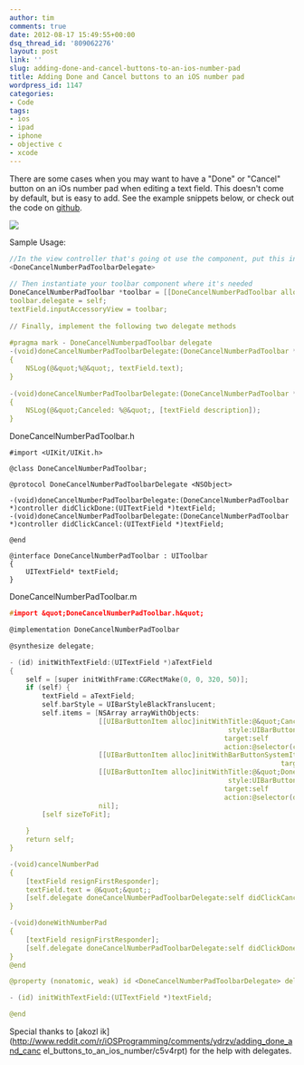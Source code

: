 ```yaml
---
author: tim
comments: true
date: 2012-08-17 15:49:55+00:00
dsq_thread_id: '809062276'
layout: post
link: ''
slug: adding-done-and-cancel-buttons-to-an-ios-number-pad
title: Adding Done and Cancel buttons to an iOS number pad
wordpress_id: 1147
categories:
- Code
tags:
- ios
- ipad
- iphone
- objective c
- xcode
---
```


There are some cases when you may want to have a "Done" or "Cancel" button on
an iOs number pad when editing a text field. This doesn't come by default, but
is easy to add. See the example snippets below, or check out the code on
[github](https://github.com/broderboy/iphone-DoneCancelNumberPadToolbar).

[![](http://timbroder.com/wp-content/uploads/2012/08/Done-Cancel-Iphone.png)](http://timbroder.com/wp-content/uploads/2012/08/Done-Cancel-Iphone.png) 

Sample Usage:

```c
//In the view controller that's going ot use the component, put this in the header after the class being extended.
<DoneCancelNumberPadToolbarDelegate>
 
// Then instantiate your toolbar component where it's needed
DoneCancelNumberPadToolbar *toolbar = [[DoneCancelNumberPadToolbar alloc] initWithTextField:textField];
toolbar.delegate = self;
textField.inputAccessoryView = toolbar;
 
// Finally, implement the following two delegate methods
 
#pragma mark - DoneCancelNumberpadToolbar delegate
-(void)doneCancelNumberPadToolbarDelegate:(DoneCancelNumberPadToolbar *)controller didClickDone:(UITextField *)textField
{
    NSLog(@&quot;%@&quot;, textField.text);
}
 
-(void)doneCancelNumberPadToolbarDelegate:(DoneCancelNumberPadToolbar *)controller didClickCancel:(UITextField *)textField
{
    NSLog(@&quot;Canceled: %@&quot;, [textField description]);
}
```

DoneCancelNumberPadToolbar.h

```
#import <UIKit/UIKit.h>

@class DoneCancelNumberPadToolbar;

@protocol DoneCancelNumberPadToolbarDelegate <NSObject>

-(void)doneCancelNumberPadToolbarDelegate:(DoneCancelNumberPadToolbar *)controller didClickDone:(UITextField *)textField;
-(void)doneCancelNumberPadToolbarDelegate:(DoneCancelNumberPadToolbar *)controller didClickCancel:(UITextField *)textField;

@end

@interface DoneCancelNumberPadToolbar : UIToolbar
{
    UITextField* textField;
}
```

DoneCancelNumberPadToolbar.m

```c
#import &quot;DoneCancelNumberPadToolbar.h&quot;

@implementation DoneCancelNumberPadToolbar

@synthesize delegate;

- (id) initWithTextField:(UITextField *)aTextField
{
    self = [super initWithFrame:CGRectMake(0, 0, 320, 50)];
    if (self) {
        textField = aTextField;
        self.barStyle = UIBarStyleBlackTranslucent;
        self.items = [NSArray arrayWithObjects:
                      [[UIBarButtonItem alloc]initWithTitle:@&quot;Cancel&quot;
                                                      style:UIBarButtonItemStyleBordered
                                                     target:self
                                                     action:@selector(cancelNumberPad)],
                      [[UIBarButtonItem alloc]initWithBarButtonSystemItem:UIBarButtonSystemItemFlexibleSpace
                                                                   target:nil action:nil],
                      [[UIBarButtonItem alloc]initWithTitle:@&quot;Done&quot;
                                                      style:UIBarButtonItemStyleDone
                                                     target:self
                                                     action:@selector(doneWithNumberPad)],
                      nil];
        [self sizeToFit];
        
    }
    return self;
}

-(void)cancelNumberPad
{
    [textField resignFirstResponder];
    textField.text = @&quot;&quot;;
    [self.delegate doneCancelNumberPadToolbarDelegate:self didClickCancel:textField];
}

-(void)doneWithNumberPad
{
    [textField resignFirstResponder];
    [self.delegate doneCancelNumberPadToolbarDelegate:self didClickDone:textField];
}
@end

@property (nonatomic, weak) id <DoneCancelNumberPadToolbarDelegate> delegate;

- (id) initWithTextField:(UITextField *)textField;

@end
``` 

Special thanks to [akozl
ik](http://www.reddit.com/r/iOSProgramming/comments/ydrzv/adding_done_and_canc
el_buttons_to_an_ios_number/c5v4rpt) for the help with delegates.